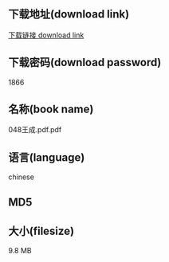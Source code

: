 ## 下载地址(download link)
[下载链接 download link](https://voluble-croquembouche-d321dc.netlify.app/?s=048%E7%8E%8B%E6%88%90.pdf)

## 下载密码(download password)
1866

## 名称(book name)
048王成.pdf.pdf

## 语言(language)
chinese

## MD5


## 大小(filesize)
9.8 MB
